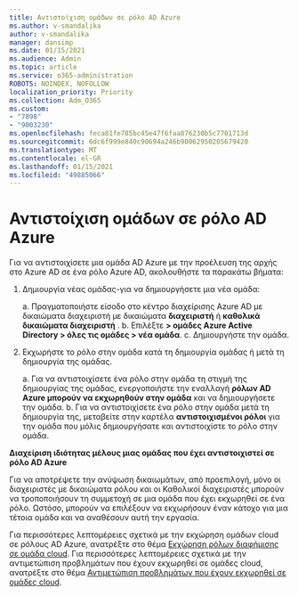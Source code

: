 ```yaml
---
title: Αντιστοίχιση ομάδων σε ρόλο AD Azure
ms.author: v-smandalika
author: v-smandalika
manager: dansimp
ms.date: 01/15/2021
ms.audience: Admin
ms.topic: article
ms.service: o365-administration
ROBOTS: NOINDEX, NOFOLLOW
localization_priority: Priority
ms.collection: Adm_O365
ms.custom:
- "7898"
- "9003230"
ms.openlocfilehash: feca81fe785bc45e47f6faa876230b5c7701713d
ms.sourcegitcommit: 6dc6f999e840c90694a246b90062950205679420
ms.translationtype: MT
ms.contentlocale: el-GR
ms.lasthandoff: 01/15/2021
ms.locfileid: "49885066"
---
```

# <a name="assigning-groups-to-azure-ad-role"></a>Αντιστοίχιση ομάδων σε ρόλο AD Azure

Για να αντιστοιχίσετε μια ομάδα AD Azure με την προέλευση της αρχής στο Azure AD σε ένα ρόλο Azure AD, ακολουθήστε τα παρακάτω βήματα:

1. Δημιουργία νέας ομάδας-για να δημιουργήσετε μια νέα ομάδα:

    a. Πραγματοποιήστε είσοδο στο κέντρο διαχείρισης Azure AD με δικαιώματα διαχειριστή με δικαιώματα **διαχειριστή** ή **καθολικά δικαιώματα διαχειριστή** .
    b. Επιλέξτε **> ομάδες Azure Active Directory > όλες τις ομάδες > νέα ομάδα**.
    c. Δημιουργήστε την ομάδα.

2. Εκχωρήστε το ρόλο στην ομάδα κατά τη δημιουργία ομάδας ή μετά τη δημιουργία της ομάδας.

    a. Για να αντιστοιχίσετε ένα ρόλο στην ομάδα τη στιγμή της δημιουργίας της ομάδας, ενεργοποιήστε την εναλλαγή **ρόλων AD Azure μπορούν να εκχωρηθούν στην ομάδα** και να δημιουργήσετε την ομάδα.
    b. Για να αντιστοιχίσετε ένα ρόλο στην ομάδα μετά τη δημιουργία της, μεταβείτε στην καρτέλα **αντιστοιχισμένοι ρόλοι** για την ομάδα που μόλις δημιουργήσατε και αντιστοιχίστε το ρόλο στην ομάδα.  

**Διαχείριση ιδιότητας μέλους μιας ομάδας που έχει αντιστοιχιστεί σε ρόλο AD Azure**

Για να αποτρέψετε την ανύψωση δικαιωμάτων, από προεπιλογή, μόνο οι διαχειριστές με δικαιώματα ρόλου και οι Καθολικοί διαχειριστές μπορούν να τροποποιήσουν τη συμμετοχή σε μια ομάδα που έχει εκχωρηθεί σε ένα ρόλο. Ωστόσο, μπορούν να επιλέξουν να εκχωρήσουν έναν κάτοχο για μια τέτοια ομάδα και να αναθέσουν αυτή την εργασία.

Για περισσότερες λεπτομέρειες σχετικά με την εκχώρηση ομάδων cloud σε ρόλους AD Azure, ανατρέξτε στο θέμα [Εκχώρηση ρόλων διαφήμισης σε ομάδα cloud](https://docs.microsoft.com/azure/active-directory/roles/groups-concept). Για περισσότερες λεπτομέρειες σχετικά με την αντιμετώπιση προβλημάτων που έχουν εκχωρηθεί σε ομάδες cloud, ανατρέξτε στο θέμα [Αντιμετώπιση προβλημάτων που έχουν εκχωρηθεί σε ομάδες cloud](https://docs.microsoft.com/azure/active-directory/roles/groups-faq-troubleshooting).





